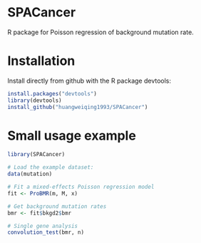 # SPACancer
R package for Poisson regression of background mutation rate.

# Installation
Install directly from github with the R package devtools:
```r
install.packages("devtools")
library(devtools)
install_github("huangweiqing1993/SPACancer")
```

# Small usage example
```r
library(SPACancer)

# Load the example dataset:
data(mutation)

# Fit a mixed-effects Poisson regression model
fit <- ProBMR(m, M, x)

# Get background mutation rates
bmr <- fit$bkgd2$bmr

# Single gene analysis
convolution_test(bmr, n)
```
